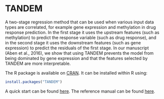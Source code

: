 # TANDEM
A two-stage regression method that can be used when various input data types are correlated, for example gene expression and methylation in drug response prediction. In the first stage it uses the upstream features (such as methylation) to predict the response variable (such as drug response), and in the second stage it uses the downstream features (such as gene expression) to predict the residuals of the first stage. In our manuscript (Aben et al., 2016), we show that using TANDEM prevents the model from being dominated by gene expression and that the features selected by TANDEM are more interpretable.

The R package is available on [CRAN](https://cran.r-project.org/web/packages/TANDEM/index.html). It can be installed within R using:
```r
install.packages("TANDEM")
```
A quick start can be found [here](https://cran.r-project.org/web/packages/TANDEM/vignettes/my-vignette.html). The reference manual can be found [here](https://cran.r-project.org/web/packages/TANDEM/TANDEM.pdf).
